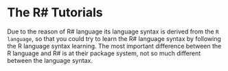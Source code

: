 # The R# Tutorials

Due to the reason of R# language its language syntax is derived from the ``R language``, so that you could try to learn the R# language syntax by following the R language syntax learning. The most important difference between the R language and R# is at their package system, not so much different between the language syntax.